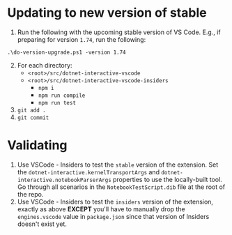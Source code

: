 Updating to new version of stable
=================================

1. Run the following with the upcoming stable version of VS Code.  E.g., if preparing for version `1.74`, run the following:

```
.\do-version-upgrade.ps1 -version 1.74
```

2. For each directory:
   - `<root>/src/dotnet-interactive-vscode`
   - `<root>/src/dotnet-interactive-vscode-insiders`
     - `npm i`
     - `npm run compile`
     - `npm run test`
3. `git add .`
4. `git commit`

Validating
==========

1. Use VSCode - Insiders to test the `stable` version of the extension.  Set the `dotnet-interactive.kernelTransportArgs`
and `dotnet-interactive.notebookParserArgs` properties to use the locally-built tool.  Go through all scenarios in the
`NotebookTestScript.dib` file at the root of the repo.
2. Use VSCode - Insiders to test the `insiders` version of the extension, exactly as above **EXCEPT** you'll have to
manually drop the `engines.vscode` value in `package.json` since that version of Insiders doesn't exist yet.
